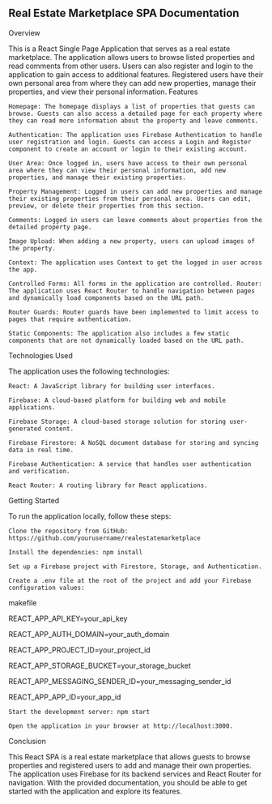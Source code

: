## Real Estate Marketplace SPA Documentation

Overview

This is a React Single Page Application that serves as a real estate marketplace. The application allows users to browse listed properties and read comments from other users. Users can also register and login to the application to gain access to additional features. Registered users have their own personal area from where they can add new properties, manage their properties, and view their personal information. Features

    Homepage: The homepage displays a list of properties that guests can browse. Guests can also access a detailed page for each property where they can read more information about the property and leave comments.

    Authentication: The application uses Firebase Authentication to handle user registration and login. Guests can access a Login and Register component to create an account or login to their existing account.

    User Area: Once logged in, users have access to their own personal area where they can view their personal information, add new properties, and manage their existing properties.

    Property Management: Logged in users can add new properties and manage their existing properties from their personal area. Users can edit, preview, or delete their properties from this section.

    Comments: Logged in users can leave comments about properties from the detailed property page.

    Image Upload: When adding a new property, users can upload images of the property.

    Context: The application uses Context to get the logged in user across the app.

    Controlled Forms: All forms in the application are controlled. Router: The application uses React Router to handle navigation between pages and dynamically load components based on the URL path.

    Router Guards: Router guards have been implemented to limit access to pages that require authentication.

    Static Components: The application also includes a few static components that are not dynamically loaded based on the URL path.

Technologies Used

The application uses the following technologies:

    React: A JavaScript library for building user interfaces.

    Firebase: A cloud-based platform for building web and mobile applications.

    Firebase Storage: A cloud-based storage solution for storing user-generated content.

    Firebase Firestore: A NoSQL document database for storing and syncing data in real time.

    Firebase Authentication: A service that handles user authentication and verification.

    React Router: A routing library for React applications.

Getting Started

To run the application locally, follow these steps:

    Clone the repository from GitHub: https://github.com/yourusername/realestatemarketplace

    Install the dependencies: npm install

    Set up a Firebase project with Firestore, Storage, and Authentication.

    Create a .env file at the root of the project and add your Firebase configuration values:

makefile

REACT_APP_API_KEY=your_api_key

REACT_APP_AUTH_DOMAIN=your_auth_domain

REACT_APP_PROJECT_ID=your_project_id

REACT_APP_STORAGE_BUCKET=your_storage_bucket

REACT_APP_MESSAGING_SENDER_ID=your_messaging_sender_id

REACT_APP_APP_ID=your_app_id

    Start the development server: npm start

    Open the application in your browser at http://localhost:3000.

Conclusion

This React SPA is a real estate marketplace that allows guests to browse properties and registered users to add and manage their own properties. The application uses Firebase for its backend services and React Router for navigation. With the provided documentation, you should be able to get started with the application and explore its features.
